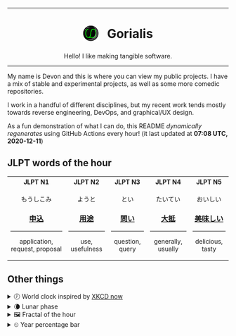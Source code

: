***

<h1 align="center">
<sub>
    <img src="readme/resources/avatar.png" height="36">
</sub>
&nbsp;
Gorialis
</h1>
<p align="center">
Hello! I like making tangible software.
</p>

***

My name is Devon and this is where you can view my public projects. I have a mix of stable and experimental projects, as well as some more comedic repositories.

I work in a handful of different disciplines, but my recent work tends mostly towards reverse engineering, DevOps, and graphical/UX design.

As a fun demonstration of what I can do, this README *dynamically regenerates* using GitHub Actions every hour! (it last updated at **07:08 UTC, 2020-12-11**)

<h2>JLPT words of the hour</h2>
<table>
    <tr>
        <th>JLPT N1</th>
        <th>JLPT N2</th>
        <th>JLPT N3</th>
        <th>JLPT N4</th>
        <th>JLPT N5</th>
    </tr>
    <tr>
        <td>
            <p align="center">もうしこみ</p>
            <h3 align="center"><b><a href="https://jisho.org/search/%E7%94%B3%E8%BE%BC">申込</a></b></h3>
            <hr>
            <p align="center">application,<wbr> request,<wbr> proposal</p>
        </td>
        <td>
            <p align="center">ようと</p>
            <h3 align="center"><b><a href="https://jisho.org/search/%E7%94%A8%E9%80%94">用途</a></b></h3>
            <hr>
            <p align="center">use,<wbr> usefulness</p>
        </td>
        <td>
            <p align="center">とい</p>
            <h3 align="center"><b><a href="https://jisho.org/search/%E5%95%8F%E3%81%84">問い</a></b></h3>
            <hr>
            <p align="center">question,<wbr> query</p>
        </td>
        <td>
            <p align="center">たいてい</p>
            <h3 align="center"><b><a href="https://jisho.org/search/%E5%A4%A7%E6%8A%B5">大抵</a></b></h3>
            <hr>
            <p align="center">generally,<wbr> usually</p>
        </td>
        <td>
            <p align="center">おいしい</p>
            <h3 align="center"><b><a href="https://jisho.org/search/%E7%BE%8E%E5%91%B3%E3%81%97%E3%81%84">美味しい</a></b></h3>
            <hr>
            <p align="center">delicious,<wbr> tasty</p>
        </td>
    </tr>
</table>

<h2>Other things</h2>
<details>
<summary>🕖  World clock inspired by <a href="https://xkcd.com/now">XKCD now</a></summary>

> <img src="generated/now.png" width="512">

</details>
<details>
<summary>🌘 Lunar phase</summary>

The moon is approximately 90.59% through its phase (Waning Crescent).

</details>
<details>
<summary>&#x1f5bc; Fractal of the hour</summary>

> <img src="generated/fractal.png" width="512">

</details>
<details>
<summary>&#x23f2; Year percentage bar</summary>
<pre><code>2020 [██████████████████▁▁] 94.34%</code></pre>
</details>
